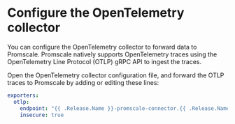 # Configure the OpenTelemetry collector
You can configure the OpenTelemetry collector to forward data to Promscale. Promscale natively supports OpenTelemetry traces using the OpenTelemetry Line Protocol (OTLP) gRPC API to ingest the traces.

Open the OpenTelemetry collector configuration file, and forward the OTLP traces to Promscale by adding or editing these lines:

```yaml
exporters:
  otlp:
    endpoint: "{{ .Release.Name }}-promscale-connector.{{ .Release.Namespace }}.svc.cluster.local:9202"
    insecure: true
```

